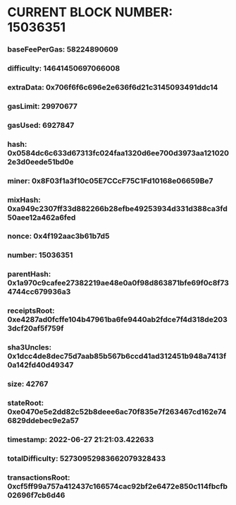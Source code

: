 # CURRENT BLOCK NUMBER: 15036351

### baseFeePerGas: 58224890609
### difficulty: 14641450697066008
### extraData: 0x706f6f6c696e2e636f6d21c3145093491ddc14
### gasLimit: 29970677
### gasUsed: 6927847
### hash: 0x0584dc6c633d67313fc024faa1320d6ee700d3973aa1210202e3d0eede51bd0e
### miner: 0x8F03f1a3f10c05E7CCcF75C1Fd10168e06659Be7
### mixHash: 0xa949c2307ff33d882266b28efbe49253934d331d388ca3fd50aee12a462a6fed
### nonce: 0x4f192aac3b61b7d5
### number: 15036351
### parentHash: 0x1a970c9cafee27382219ae48e0a0f98d863871bfe69f0c8f734744cc679936a3
### receiptsRoot: 0xe4287ad0fcffe104b47961ba6fe9440ab2fdce7f4d318de2033dcf20af5f759f
### sha3Uncles: 0x1dcc4de8dec75d7aab85b567b6ccd41ad312451b948a7413f0a142fd40d49347
### size: 42767
### stateRoot: 0xe0470e5e2dd82c52b8deee6ac70f835e7f263467cd162e746829ddebec9e2a57
### timestamp: 2022-06-27 21:21:03.422633
### totalDifficulty: 52730952983662079328433
### transactionsRoot: 0xcf5ff99a757a412437c166574cac92bf2e6472e850c114fbcfb02696f7cb6d46
